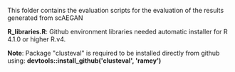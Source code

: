 This folder contains the evaluation scripts for the evaluation of the results generated from scAEGAN 

**R_libraries.R**: Github environment libraries needed automatic installer for R 4.1.0 or higher R.v4.

**Note**: Package "clusteval" is required to be installed directly from github using: **devtools::install_github('clusteval', 'ramey')**
